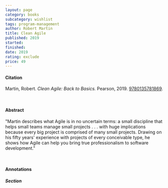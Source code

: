 ```yaml
---
layout: page
category: books
subcategory: wishlist
tags: program-management
author: Robert Martin
title: Clean Agile
published: 2019
started:
finished:
date: 2019
rating: exclude
price: 49
---
```


#### Citation

Martin, Robert. *Clean Agile: Back to Basics.* Pearson, 2019. [9780135781869](https://www.amazon.ca/Clean-Agile-Robert-C-Martin/dp/0135781868).

<br>

#### Abstract

"Martin describes what Agile is in no uncertain terms: a small discipline that helps small teams manage small projects . . . with huge implications because every big project is comprised of many small projects. Drawing on his fifty years' experience with projects of every conceivable type, he shows how Agile can help you bring true professionalism to software development."

<br>

#### Annotations

##### Section
